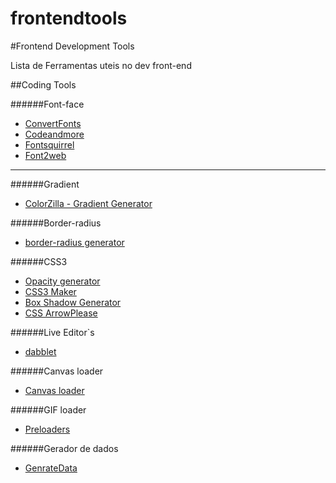 frontendtools
=============


#Frontend Development Tools


Lista de Ferramentas uteis no dev front-end


##Coding Tools


######Font-face

* [ConvertFonts](http://convertfonts.com/)
* [Codeandmore](http://fontface.codeandmore.com/)
* [Fontsquirrel](http://fontsquirrel.com/)
* [Font2web](http://www.font2web.com/)


---


######Gradient

* [ColorZilla - Gradient Generator](http://www.colorzilla.com/gradient-editor/)


######Border-radius

* [border-radius generator](http://border-radius.com/)


######CSS3

* [Opacity generator](http://www.css-opacity.pascal-seven.de/)
* [CSS3 Maker](http://css3maker.com/)
* [Box Shadow Generator](http://www.css3-generator.de/box-shadow.html/)
* [CSS ArrowPlease](http://cssarrowplease.com/)


######Live Editor`s

* [dabblet](http://dabblet.com/)


######Canvas loader

* [Canvas loader](http://heartcode.robertpataki.com/canvasloader/)

######GIF loader

* [Preloaders](http://preloaders.net/en/horizontal)

######Gerador de dados

* [GenrateData](http://www.generatedata.com/)




